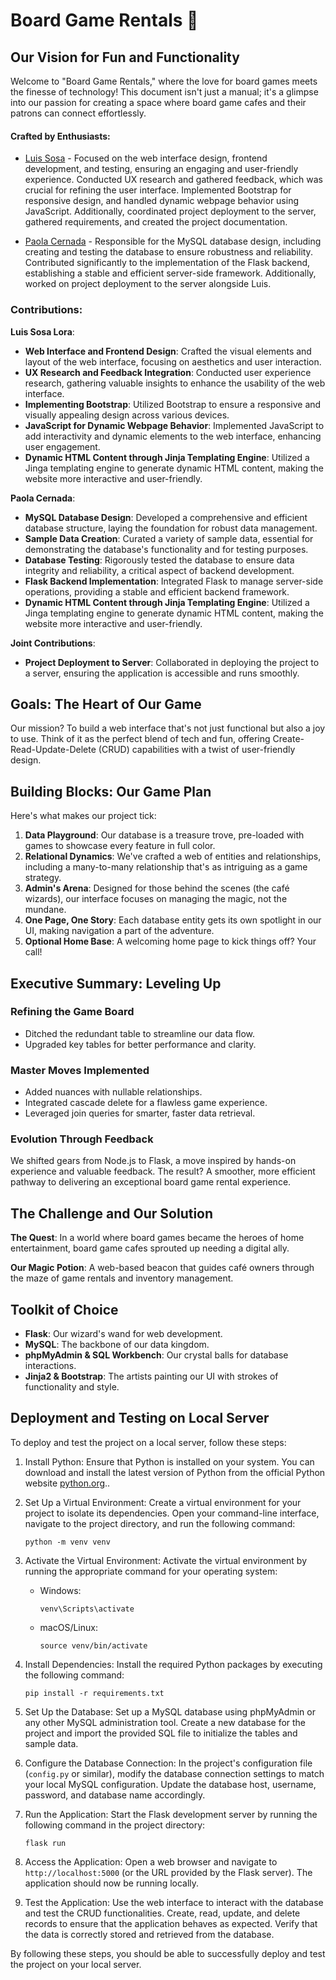 # Board Game Rentals 🎲

## Our Vision for Fun and Functionality

Welcome to "Board Game Rentals," where the love for board games meets the finesse of technology! This document isn't just a manual; it's a glimpse into our passion for creating a space where board game cafes and their patrons can connect effortlessly.

#### Crafted by Enthusiasts:

- [Luis Sosa](https://github.com/luisJsosa/) - Focused on the web interface design, frontend development, and testing, ensuring an engaging and user-friendly experience. Conducted UX research and gathered feedback, which was crucial for refining the user interface. Implemented Bootstrap for responsive design, and handled dynamic webpage behavior using JavaScript. Additionally, coordinated project deployment to the server, gathered requirements, and created the project documentation.

- [Paola Cernada](https://github.com/paolacernada/) - Responsible for the MySQL database design, including creating and testing the database to ensure robustness and reliability. Contributed significantly to the implementation of the Flask backend, establishing a stable and efficient server-side framework. Additionally, worked on project deployment to the server alongside Luis.

### Contributions:

**Luis Sosa Lora**:
- **Web Interface and Frontend Design**: Crafted the visual elements and layout of the web interface, focusing on aesthetics and user interaction.
- **UX Research and Feedback Integration**: Conducted user experience research, gathering valuable insights to enhance the usability of the web interface.
- **Implementing Bootstrap**: Utilized Bootstrap to ensure a responsive and visually appealing design across various devices.
- **JavaScript for Dynamic Webpage Behavior**: Implemented JavaScript to add interactivity and dynamic elements to the web interface, enhancing user engagement.
- **Dynamic HTML Content through Jinja Templating Engine**: Utilized a Jinga templating engine to generate dynamic HTML content, making the website more interactive and user-friendly.
  
**Paola Cernada**:
- **MySQL Database Design**: Developed a comprehensive and efficient database structure, laying the foundation for robust data management.
- **Sample Data Creation**: Curated a variety of sample data, essential for demonstrating the database's functionality and for testing purposes.
- **Database Testing**: Rigorously tested the database to ensure data integrity and reliability, a critical aspect of backend development.
- **Flask Backend Implementation**: Integrated Flask to manage server-side operations, providing a stable and efficient backend framework.
- **Dynamic HTML Content through Jinja Templating Engine**: Utilized a Jinga templating engine to generate dynamic HTML content, making the website more interactive and user-friendly.

**Joint Contributions**:
- **Project Deployment to Server**: Collaborated in deploying the project to a server, ensuring the application is accessible and runs smoothly.

## Goals: The Heart of Our Game

Our mission? To build a web interface that's not just functional but also a joy to use. Think of it as the perfect blend of tech and fun, offering Create-Read-Update-Delete (CRUD) capabilities with a twist of user-friendly design.

## Building Blocks: Our Game Plan

Here's what makes our project tick:

1. **Data Playground**: Our database is a treasure trove, pre-loaded with games to showcase every feature in full color.
2. **Relational Dynamics**: We've crafted a web of entities and relationships, including a many-to-many relationship that's as intriguing as a game strategy.
3. **Admin's Arena**: Designed for those behind the scenes (the café wizards), our interface focuses on managing the magic, not the mundane.
4. **One Page, One Story**: Each database entity gets its own spotlight in our UI, making navigation a part of the adventure.
5. **Optional Home Base**: A welcoming home page to kick things off? Your call!

## Executive Summary: Leveling Up

### Refining the Game Board

- Ditched the redundant table to streamline our data flow.
- Upgraded key tables for better performance and clarity.

### Master Moves Implemented

- Added nuances with nullable relationships.
- Integrated cascade delete for a flawless game experience.
- Leveraged join queries for smarter, faster data retrieval.

### Evolution Through Feedback

We shifted gears from Node.js to Flask, a move inspired by hands-on experience and valuable feedback. The result? A smoother, more efficient pathway to delivering an exceptional board game rental experience.

## The Challenge and Our Solution

**The Quest**: In a world where board games became the heroes of home entertainment, board game cafes sprouted up needing a digital ally.

**Our Magic Potion**: A web-based beacon that guides café owners through the maze of game rentals and inventory management.

## Toolkit of Choice

- **Flask**: Our wizard's wand for web development.
- **MySQL**: The backbone of our data kingdom.
- **phpMyAdmin & SQL Workbench**: Our crystal balls for database interactions.
- **Jinja2 & Bootstrap**: The artists painting our UI with strokes of functionality and style.

## Deployment and Testing on Local Server

To deploy and test the project on a local server, follow these steps:

1. Install Python: Ensure that Python is installed on your system. You can download and install the latest version of Python from the official Python website [python.org](https://www.python.org)..

2. Set Up a Virtual Environment: Create a virtual environment for your project to isolate its dependencies. Open your command-line interface, navigate to the project directory, and run the following command:
   ```
   python -m venv venv
   ```
   
3. Activate the Virtual Environment: Activate the virtual environment by running the appropriate command for your operating system:
   - Windows:
     ```
     venv\Scripts\activate
     ```
   - macOS/Linux:
     ```
     source venv/bin/activate
     ```

4. Install Dependencies: Install the required Python packages by executing the following command:
   ```
   pip install -r requirements.txt
   ```

5. Set Up the Database: Set up a MySQL database using phpMyAdmin or any other MySQL administration tool. Create a new database for the project and import the provided SQL file to initialize the tables and sample data.

6. Configure the Database Connection: In the project's configuration file (`config.py` or similar), modify the database connection settings to match your local MySQL configuration. Update the database host, username, password, and database name accordingly.

7. Run the Application: Start the Flask development server by running the following command in the project directory:
   ```
   flask run
   ```

8. Access the Application: Open a web browser and navigate to `http://localhost:5000` (or the URL provided by the Flask server). The application should now be running locally.

9. Test the Application: Use the web interface to interact with the database and test the CRUD functionalities. Create, read, update, and delete records to ensure that the application behaves as expected. Verify that the data is correctly stored and retrieved from the database.

By following these steps, you should be able to successfully deploy and test the project on your local server.
